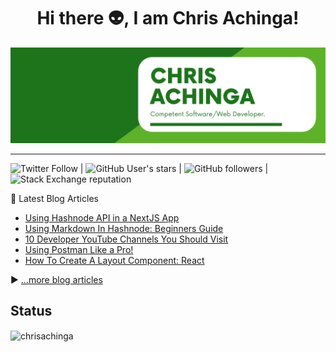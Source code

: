 <h1 align="center">
Hi there 👽, I am Chris Achinga!
</h1>

![chris-achinga](cover.png)

<hr />

![Twitter Follow](https://img.shields.io/twitter/follow/achinga_chris?style=social) | ![GitHub User's stars](https://img.shields.io/github/stars/ChrisAchinga?style=social) | ![GitHub followers](https://img.shields.io/github/followers/ChrisAchinga?style=social) | ![Stack Exchange reputation](https://img.shields.io/stackexchange/stackoverflow/r/11450095)

📘 Latest Blog Articles

<!-- BLOG-POST-LIST:START -->
- [Using Hashnode API in a NextJS App](https://chrisdevcode.hashnode.dev/using-hashnode-api-in-a-nextjs-app)
- [Using Markdown In Hashnode: Beginners Guide](https://chrisdevcode.hashnode.dev/using-markdown-in-hashnode-beginners-guide)
- [10 Developer YouTube Channels You Should Visit](https://chrisdevcode.hashnode.dev/10-developer-youtube-channels-you-should-visit)
- [Using Postman Like a Pro!](https://chrisdevcode.hashnode.dev/using-postman-like-a-pro)
- [How To Create A Layout Component: React](https://chrisdevcode.hashnode.dev/how-to-create-a-layout-component-react)
<!-- BLOG-POST-LIST:END -->

▶ [...more blog articles](https://chrisdevcode.hashnode.dev/)

## Status

<p><img align="center" src="https://github-readme-streak-stats.herokuapp.com/?user=chrisachinga&" alt="chrisachinga" /></p>
